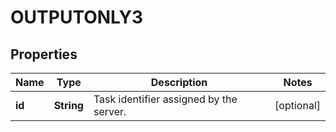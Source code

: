 
# OUTPUTONLY3

## Properties
Name | Type | Description | Notes
------------ | ------------- | ------------- | -------------
**id** | **String** | Task identifier assigned by the server. |  [optional]




